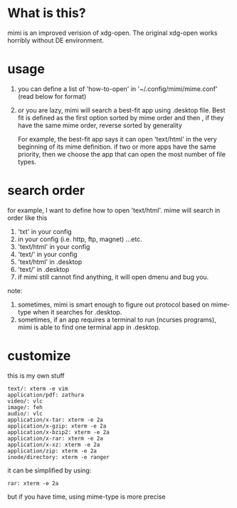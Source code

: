 # What is this?
mimi is an improved verision of xdg-open.
The original xdg-open works horribly without DE environment.

# usage
1. you can define a list of 'how-to-open' in '~/.config/mimi/mime.conf' (read below for format)
2. or you are lazy, mimi will search a best-fit app using .desktop file. Best fit is defined as 
	the first option sorted by mime order and then , if they have the same mime order, reverse sorted by generality
	
	For example, the best-fit app says it can open 'text/html' in the very beginning of its mime definition.
	if two or more apps have the same priority, then we choose the app that can open the most number of file types.
	
# search order
for example, I want to define how to open 'text/html'. mime will search in order like this

1. 'txt' in your config
2. <protocol> in your config (i.e. http, ftp, magnet) ...etc.
3. 'text/html' in your config
4. 'text/' in your config
5. 'text/html' in .desktop
6. 'text/' in .desktop
7. if mimi still cannot find anything, it will open dmenu and bug you.

note:

1. sometimes, mimi is smart enough to figure out protocol based on mime-type when it searches for .desktop.
2. sometimes, if an app requires a terminal to run (ncurses programs), mimi is able to find one terminal app in .desktop.

# customize
this is my own stuff

    text/: xterm -e vim
    application/pdf: zathura
    video/: vlc
    image/: feh
    audio/: vlc
    application/x-tar: xterm -e 2a
    application/x-gzip: xterm -e 2a
    application/x-bzip2: xterm -e 2a
    application/x-rar: xterm -e 2a
    application/x-xz: xterm -e 2a
    application/zip: xterm -e 2a
    inode/directory: xterm -e ranger

it can be simplified by using:
    
    rar: xterm -e 2a

but if you have time, using mime-type is more precise
